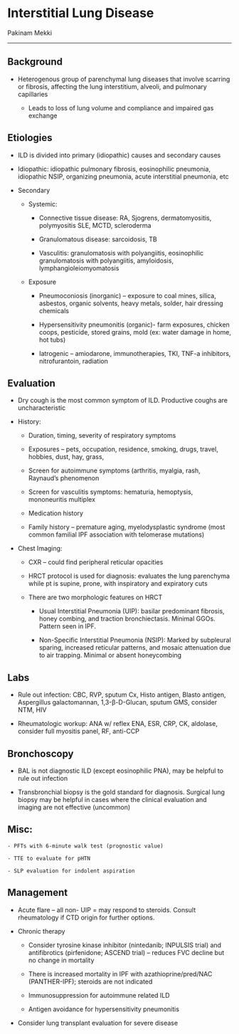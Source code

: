 # Interstitial Lung Disease 

Pakinam Mekki

---

## Background

- Heterogenous group of parenchymal lung diseases that involve
    scarring or fibrosis, affecting the lung interstitium, alveoli, and
    pulmonary capillaries

    - Leads to loss of lung volume and compliance and impaired gas
        exchange

## Etiologies

- ILD is divided into primary (idiopathic) causes and secondary causes

- Idiopathic: idiopathic pulmonary fibrosis, eosinophilic pneumonia,
    idiopathic NSIP, organizing pneumonia, acute interstitial pneumonia,
    etc

- Secondary

    - Systemic:

        - Connective tissue disease: RA, Sjogrens, dermatomyositis,
            polymyositis SLE, MCTD, scleroderma

        - Granulomatous disease: sarcoidosis, TB

        - Vasculitis: granulomatosis with polyangiitis, eosinophilic
            granulomatosis with polyangiitis, amyloidosis,
            lymphangioleiomyomatosis

    - Exposure

        - Pneumoconiosis (inorganic) – exposure to coal mines, silica,
            asbestos, organic solvents, heavy metals, solder, hair dressing
            chemicals

        - Hypersensitivity pneumonitis (organic)- farm exposures, chicken
            coops, pesticide, stored grains, mold (ex: water damage in home,
            hot tubs)

        - Iatrogenic – amiodarone, immunotherapies, TKI, TNF-a inhibitors,
            nitrofurantoin, radiation

## Evaluation

- Dry cough is the most common symptom of ILD. Productive coughs are
    uncharacteristic

- History:

    - Duration, timing, severity of respiratory symptoms

    - Exposures – pets, occupation, residence, smoking, drugs, travel,
        hobbies, dust, hay, grass,

    - Screen for autoimmune symptoms (arthritis, myalgia, rash, Raynaud’s
        phenomenon

    - Screen for vasculitis symptoms: hematuria, hemoptysis, mononeuritis
        multiplex

    - Medication history

    - Family history – premature aging, myelodysplastic syndrome (most
        common familial IPF association with telomerase mutations)


- Chest Imaging:

    - CXR – could find peripheral reticular opacities

    - HRCT protocol is used for diagnosis: evaluates the lung parenchyma
        while pt is supine, prone, with inspiratory and expiratory cuts

    - There are two morphologic features on HRCT

        - Usual Interstitial Pneumonia (UIP): basilar predominant
            fibrosis, honey combing, and traction bronchiectasis. Minimal
            GGOs. Pattern seen in IPF.

        - Non-Specific Interstitial Pneumonia (NSIP): Marked by subpleural
            sparing, increased reticular patterns, and mosaic attenuation
            due to air trapping. Minimal or absent honeycombing

## Labs

- Rule out infection: CBC, RVP, sputum Cx, Histo antigen, Blasto antigen, Aspergillus galactomannan, 1,3-β-D-Glucan, sputum GMS, consider NTM, HIV

 - Rheumatologic workup: ANA w/ reflex ENA, ESR, CRP, CK, aldolase,
            consider full myositis panel, RF, anti-CCP

## Bronchoscopy

- BAL is not diagnostic ILD (except eosinophilic PNA), may be helpful
        to rule out infection

- Transbronchial biopsy is the gold standard for diagnosis. Surgical
        lung biopsy may be helpful in cases where the clinical evaluation
        and imaging are not effective (uncommon)

## Misc:

    - PFTs with 6-minute walk test (prognostic value)

    - TTE to evaluate for pHTN

    - SLP evaluation for indolent aspiration

## Management

- Acute flare – all non- UIP = may respond to steroids. Consult
    rheumatology if CTD origin for further options.

- Chronic therapy

    - Consider tyrosine kinase inhibitor (nintedanib; INPULSIS trial) and
        antifibrotics (pirfenidone; ASCEND trial) – reduces FVC decline but
        no change in mortality

    - There is increased mortality in IPF with azathioprine/pred/NAC
        (PANTHER-IPF); steroids are not indicated

    - Immunosuppression for autoimmune related ILD

    - Antigen avoidance for hypersensitivity pneumonitis

- Consider lung transplant evaluation for severe disease
